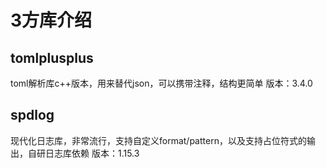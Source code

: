 # 3方库介绍

## tomlplusplus
toml解析库c++版本，用来替代json，可以携带注释，结构更简单
版本：3.4.0

## spdlog
现代化日志库，非常流行，支持自定义format/pattern，以及支持占位符式的输出，自研日志库依赖
版本：1.15.3